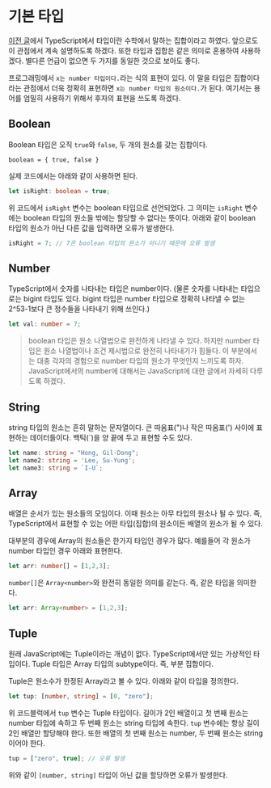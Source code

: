 # 기본 타입

[이전 글](typescript-type.md)에서 TypeScript에서 타입이란 수학에서 말하는 집합이라고 하였다. 앞으로도 이 관점에서 계속 설명하도록 하겠다. 
또한 타입과 집합은 같은 의미로 혼용하여 사용하겠다. 별다른 언급이 없으면 두 가지를 동일한 것으로 보아도 좋다.

프로그래밍에서 `x는 number 타입이다.`라는 식의 표현이 있다. 
이 말을 타입은 집합이다라는 관점에서 더욱 정확히 표현하면 `x는 number 타입의 원소이다.`가 된다.
여기서는 용어를 엄밀히 사용하기 위해서 후자의 표현을 쓰도록 하겠다.


## Boolean
Boolean 타입은 오직 `true`와 `false`, 두 개의 원소를 갖는 집합이다.

```text
boolean = { true, false }
```

실제 코드에서는 아래와 같이 사용하면 된다.

```typescript
let isRight: boolean = true;
```

위 코드에서 `isRight` 변수는 boolean 타입으로 선언되었다. 그 의미는 `isRight` 변수에는 boolean 타입의 원소들 밖에는 할당할 수 없다는 뜻이다.
아래와 같이 boolean 타입의 원소가 아닌 다른 값을 입력하면 오류가 발생한다.

```typescript
isRight = 7; // 7은 boolean 타입의 원소가 아니기 때문에 오류 발생
```

## Number
TypeScript에서 숫자를 나타내는 타입은 number이다.
(물론 숫자를 나타내는 타입으로는 bigint 타입도 있다. bigint 타입은 number 타입으로 정확히 나타낼 수 없는 2^53-1보다 큰 정수들을 나타내기 위해 쓰인다.)

```typescript
let val: number = 7;
```

>boolean 타입은 원소 나열법으로 완전하게 나타낼 수 있다. 하지만 number 타입은 원소 나열법이나 조건 제시법으로 완전히 나타내기가 힘들다.
이 부분에서는 대충 각자의 경험으로 number 타입의 원소가 무엇인지 느끼도록 하자. 
JavaScript에서의 number에 대해서는 JavaScript에 대한 글에서 자세히 다루도록 하겠다.

## String
string 타입의 원소는 흔히 말하는 문자열이다.
큰 따옴표(")나 작은 따옴표(') 사이에 표현하는 데이터들이다. 백틱(`)을 양 끝에 두고 표현할 수도 있다.

```typescript
let name: string = "Hong, Gil-Dong";
let name2: string = 'Lee, Su-Yung';
let name3: string = `I-U`;
```

## Array
배열은 순서가 있는 원소들의 모임이다. 이때 원소는 아무 타입의 원소나 될 수 있다. 
즉, TypeScript에서 표현할 수 있는 어떤 타입(집합)의 원소이든 배열의 원소가 될 수 있다.

대부분의 경우에 Array의 원소들은 한가지 타입인 경우가 많다. 예를들어 각 원소가 number 타입인 경우 아래와 표현한다.

```typescript
let arr: number[] = [1,2,3];
```

`number[]`은 `Array<number>`와 완전히 동일한 의미를 같는다. 즉, 같은 타입을 의미한다.

```typescript
let arr: Array<number> = [1,2,3];
``` 

## Tuple
원래 JavaScript에는 Tuple이라는 개념이 없다. TypeScript에서만 있는 가상적인 타입이다.
Tuple 타입은 Array 타입의 subtype이다. 즉, 부분 집합이다.

Tuple은 원소수가 한정된 Array라고 볼 수 있다. 아래와 같이 타입을 정의한다.

```typescript
let tup: [number, string] = [0, "zero"];
```
위 코드블럭에서 `tup` 변수는 Tuple 타입이다. 길이가 2인 배열이고 첫 번째 원소는 number 타입에 속하고 두 번째 원소는 string 타입에 속한다.
`tup` 변수에는 항상 길이 2인 배열만 할당해야 한다. 또한 배열의 첫 번째 원소는 number, 두 번째 원소는 string이어야 한다.

```typescript
tup = ["zero", true]; // 오류 발생
```
위와 같이 `[number, string]` 타입이 아닌 값을 할당하면 오류가 발생한다. 
